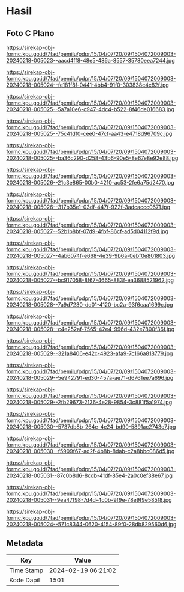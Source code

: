 # Hasil

## Foto C Plano

https://sirekap-obj-formc.kpu.go.id/7fad/pemilu/pdpr/15/04/07/20/09/1504072009003-20240218-005023--aacd4ff8-48e5-486a-8557-35780eea7244.jpg

https://sirekap-obj-formc.kpu.go.id/7fad/pemilu/pdpr/15/04/07/20/09/1504072009003-20240218-005024--fe181f8f-0441-4bb4-91f0-303838c4c82f.jpg

https://sirekap-obj-formc.kpu.go.id/7fad/pemilu/pdpr/15/04/07/20/09/1504072009003-20240218-005025--5a7a10e6-c947-4dc4-b522-8f46de016683.jpg

https://sirekap-obj-formc.kpu.go.id/7fad/pemilu/pdpr/15/04/07/20/09/1504072009003-20240218-005025--75c41df0-cee0-47cf-aa43-e4718d96709c.jpg

https://sirekap-obj-formc.kpu.go.id/7fad/pemilu/pdpr/15/04/07/20/09/1504072009003-20240218-005025--ba36c290-d258-43b6-90e5-8e67e8e92e88.jpg

https://sirekap-obj-formc.kpu.go.id/7fad/pemilu/pdpr/15/04/07/20/09/1504072009003-20240218-005026--21c3e865-00b0-4210-ac53-2fe6a75d2470.jpg

https://sirekap-obj-formc.kpu.go.id/7fad/pemilu/pdpr/15/04/07/20/09/1504072009003-20240218-005026--317b35e1-03df-447f-922f-3adcaccc0671.jpg

https://sirekap-obj-formc.kpu.go.id/7fad/pemilu/pdpr/15/04/07/20/09/1504072009003-20240218-005027--52b1b8bf-07d9-4fbf-86cf-ad5d04112f9d.jpg

https://sirekap-obj-formc.kpu.go.id/7fad/pemilu/pdpr/15/04/07/20/09/1504072009003-20240218-005027--4ab6074f-e668-4e39-9b6a-0ebf0e801803.jpg

https://sirekap-obj-formc.kpu.go.id/7fad/pemilu/pdpr/15/04/07/20/09/1504072009003-20240218-005027--bc917058-8f67-4665-883f-ea3688521962.jpg

https://sirekap-obj-formc.kpu.go.id/7fad/pemilu/pdpr/15/04/07/20/09/1504072009003-20240218-005028--7a9d7230-dd01-4120-bc2a-93f6caa1699c.jpg

https://sirekap-obj-formc.kpu.go.id/7fad/pemilu/pdpr/15/04/07/20/09/1504072009003-20240218-005028--c4e252af-7565-42e4-996d-432e7800f36f.jpg

https://sirekap-obj-formc.kpu.go.id/7fad/pemilu/pdpr/15/04/07/20/09/1504072009003-20240218-005029--321a8406-e42c-4923-afa9-7c166a818779.jpg

https://sirekap-obj-formc.kpu.go.id/7fad/pemilu/pdpr/15/04/07/20/09/1504072009003-20240218-005029--5e942791-ed30-457a-ae71-d6761ee7a696.jpg

https://sirekap-obj-formc.kpu.go.id/7fad/pemilu/pdpr/15/04/07/20/09/1504072009003-20240218-005029--2fb29673-2136-4e28-9854-3c881f5a1974.jpg

https://sirekap-obj-formc.kpu.go.id/7fad/pemilu/pdpr/15/04/07/20/09/1504072009003-20240218-005030--5737db8b-264e-4e24-bd90-5891ac2743c7.jpg

https://sirekap-obj-formc.kpu.go.id/7fad/pemilu/pdpr/15/04/07/20/09/1504072009003-20240218-005030--f5909f67-ad2f-4b8b-8dab-c2a8bbc086d5.jpg

https://sirekap-obj-formc.kpu.go.id/7fad/pemilu/pdpr/15/04/07/20/09/1504072009003-20240218-005031--87c0b8d6-8cdb-41df-85e4-2a0c0ef38e67.jpg

https://sirekap-obj-formc.kpu.go.id/7fad/pemilu/pdpr/15/04/07/20/09/1504072009003-20240218-005031--9ea47f98-7d4d-4c0b-9f9e-78e9f9e585f8.jpg

https://sirekap-obj-formc.kpu.go.id/7fad/pemilu/pdpr/15/04/07/20/09/1504072009003-20240218-005024--571c8344-0620-4154-89f0-28db829560d6.jpg


## Metadata

| Key        | Value               |
| ---------- | ------------------- |
| Time Stamp | 2024-02-19 06:21:02 |
| Kode Dapil | 1501                |



